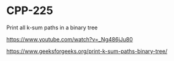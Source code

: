 # CPP-225
Print all k-sum paths in a binary tree












https://www.youtube.com/watch?v=_Ng486jJu80









https://www.geeksforgeeks.org/print-k-sum-paths-binary-tree/
